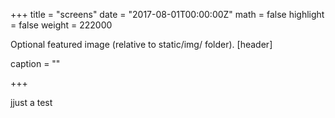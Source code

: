 +++ title = "screens" 
date = "2017-08-01T00:00:00Z" 
math = false 
highlight = false 
weight = 222000

Optional featured image (relative to static/img/ folder).
[header]

caption = ""

+++

jjust a test
